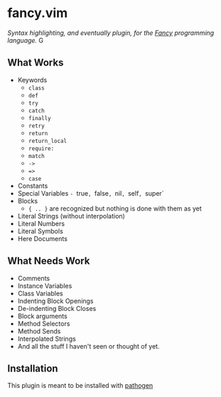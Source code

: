 # fancy.vim
*Syntax highlighting, and eventually plugin, for the [Fancy][F] programming
language.*
G
## What Works

- Keywords
	- `class`
	- `def`
	- `try`
	- `catch`
	- `finally`
	- `retry`
	- `return`
	- `return_local`
	- `require:`
	- `match`
	- `->`
	- `=>`
	- `case`
- Constants
- Special Variables
	`- `true`, `false`, `nil`, `self`, `super`
- Blocks
	- `{ .. }` are recognized but nothing is done with them as yet
- Literal Strings (without interpolation)
- Literal Numbers
- Literal Symbols
- Here Documents


## What Needs Work
- Comments
- Instance Variables
- Class Variables
- Indenting Block Openings
- De-indenting Block Closes
- Block arguments
- Method Selectors
- Method Sends
- Interpolated Strings
- And all the stuff I haven't seen or thought of yet.

## Installation
This plugin is meant to be installed with [pathogen][P]

[F]: http://fancy-lang.org
[P]: https://github.com/tpope/vim-pathogen
